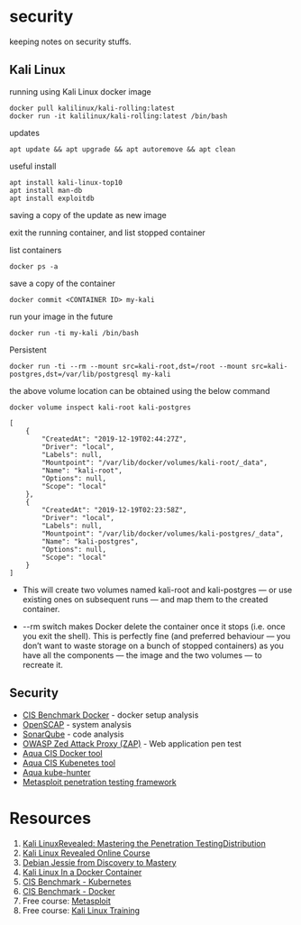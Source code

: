 # security

keeping notes on security stuffs.


## Kali Linux

running using Kali Linux docker image

```
docker pull kalilinux/kali-rolling:latest
docker run -it kalilinux/kali-rolling:latest /bin/bash
```

updates 

```
apt update && apt upgrade && apt autoremove && apt clean
```

useful install
```
apt install kali-linux-top10
apt install man-db
apt install exploitdb
```

saving a copy of the update as new image

exit the running container, and list stopped container

list containers
```
docker ps -a
```

save a copy of the container
```
docker commit <CONTAINER ID> my-kali
```

run your image in the future
```
docker run -ti my-kali /bin/bash
```

Persistent

```
docker run -ti --rm --mount src=kali-root,dst=/root --mount src=kali-postgres,dst=/var/lib/postgresql my-kali
```

the above volume location can be obtained using the below command

```
docker volume inspect kali-root kali-postgres

[
    {
        "CreatedAt": "2019-12-19T02:44:27Z",
        "Driver": "local",
        "Labels": null,
        "Mountpoint": "/var/lib/docker/volumes/kali-root/_data",
        "Name": "kali-root",
        "Options": null,
        "Scope": "local"
    },
    {
        "CreatedAt": "2019-12-19T02:23:58Z",
        "Driver": "local",
        "Labels": null,
        "Mountpoint": "/var/lib/docker/volumes/kali-postgres/_data",
        "Name": "kali-postgres",
        "Options": null,
        "Scope": "local"
    }
]
```

- This will create two volumes named kali-root and kali-postgres — or use existing ones on subsequent runs — and map them to the created container.

- --rm switch makes Docker delete the container once it stops (i.e. once you exit the shell). This is perfectly fine (and preferred behaviour — you don’t want to waste storage on a bunch of stopped containers) as you have all the components — the image and the two volumes — to recreate it.

## Security

- [CIS Benchmark Docker](https://github.com/docker/docker-bench-security) - docker setup analysis
- [OpenSCAP](https://www.open-scap.org/) - system analysis 
- [SonarQube](https://www.sonarqube.org/) - code analysis
- [OWASP Zed Attack Proxy (ZAP)](https://www.owasp.org/index.php/OWASP_Zed_Attack_Proxy_Project) - Web application pen test
- [Aqua CIS Docker tool](https://github.com/aquasecurity/docker-bench)
- [Aqua CIS Kubenetes tool](https://github.com/aquasecurity/kube-bench)
- [Aqua kube-hunter](https://github.com/aquasecurity/kube-hunter)
- [Metasploit penetration testing framework](https://metasploit.com/)


# Resources
1. [Kali LinuxRevealed: Mastering the Penetration TestingDistribution](https://kali.training/downloads/Kali-Linux-Revealed-1st-edition.pdf)
2. [Kali Linux Revealed Online Course](https://kali.training/lessons/introduction/)
3. [Debian Jessie from Discovery to Mastery](https://debian-handbook.info/get/now/)
4. [Kali Linux In a Docker Container](https://medium.com/@airman604/kali-linux-in-a-docker-container-5a06311624eb)
5. [CIS Benchmark - Kubernetes](https://www.cisecurity.org/benchmark/kubernetes/)
6. [CIS Benchmark - Docker](https://www.cisecurity.org/benchmark/docker/)
7. Free course: [Metasploit](https://www.offensive-security.com/metasploit-unleashed/)
8. Free course: [Kali Linux Training](https://kali.training/)

